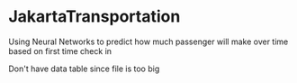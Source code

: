 # JakartaTransportation
Using Neural Networks to predict how much passenger will make over time based on first time check in

Don't have data table since file is too big
